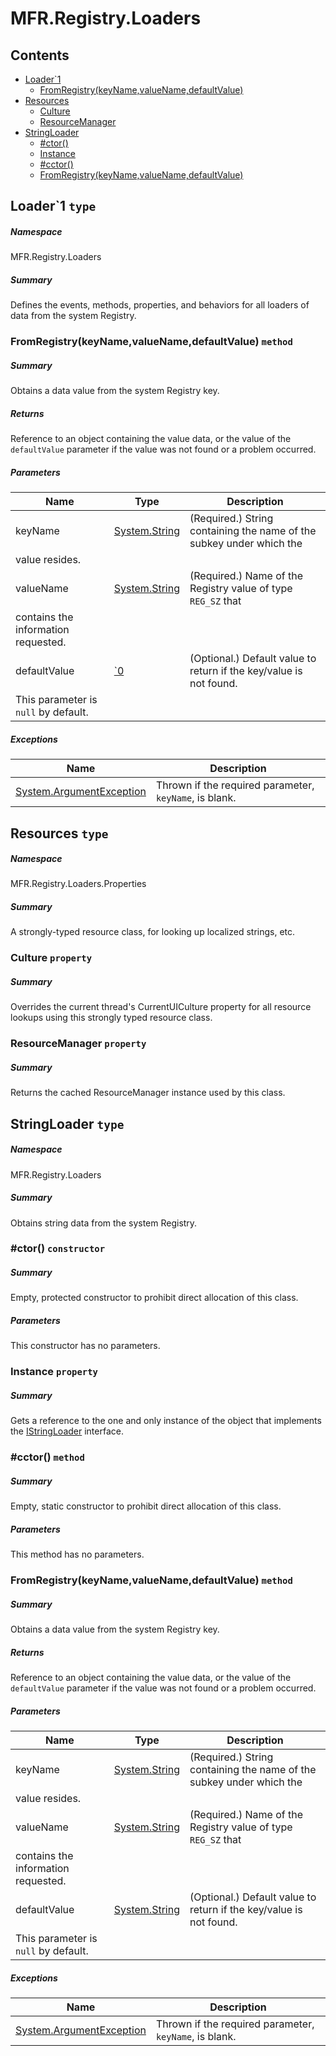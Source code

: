 <a name='assembly'></a>
# MFR.Registry.Loaders

## Contents

- [Loader\`1](#T-MFR-Registry-Loaders-Loader`1 'MFR.Registry.Loaders.Loader`1')
  - [FromRegistry(keyName,valueName,defaultValue)](#M-MFR-Registry-Loaders-Loader`1-FromRegistry-System-String,System-String,`0- 'MFR.Registry.Loaders.Loader`1.FromRegistry(System.String,System.String,`0)')
- [Resources](#T-MFR-Registry-Loaders-Properties-Resources 'MFR.Registry.Loaders.Properties.Resources')
  - [Culture](#P-MFR-Registry-Loaders-Properties-Resources-Culture 'MFR.Registry.Loaders.Properties.Resources.Culture')
  - [ResourceManager](#P-MFR-Registry-Loaders-Properties-Resources-ResourceManager 'MFR.Registry.Loaders.Properties.Resources.ResourceManager')
- [StringLoader](#T-MFR-Registry-Loaders-StringLoader 'MFR.Registry.Loaders.StringLoader')
  - [#ctor()](#M-MFR-Registry-Loaders-StringLoader-#ctor 'MFR.Registry.Loaders.StringLoader.#ctor')
  - [Instance](#P-MFR-Registry-Loaders-StringLoader-Instance 'MFR.Registry.Loaders.StringLoader.Instance')
  - [#cctor()](#M-MFR-Registry-Loaders-StringLoader-#cctor 'MFR.Registry.Loaders.StringLoader.#cctor')
  - [FromRegistry(keyName,valueName,defaultValue)](#M-MFR-Registry-Loaders-StringLoader-FromRegistry-System-String,System-String,System-String- 'MFR.Registry.Loaders.StringLoader.FromRegistry(System.String,System.String,System.String)')

<a name='T-MFR-Registry-Loaders-Loader`1'></a>
## Loader\`1 `type`

##### Namespace

MFR.Registry.Loaders

##### Summary

Defines the events, methods, properties, and behaviors for all loaders of data
from the system Registry.

<a name='M-MFR-Registry-Loaders-Loader`1-FromRegistry-System-String,System-String,`0-'></a>
### FromRegistry(keyName,valueName,defaultValue) `method`

##### Summary

Obtains a data value from the system Registry key.

##### Returns

Reference to an object containing the value data, or the value of the
`defaultValue`
parameter if the value was not found or a
problem occurred.

##### Parameters

| Name | Type | Description |
| ---- | ---- | ----------- |
| keyName | [System.String](http://msdn.microsoft.com/query/dev14.query?appId=Dev14IDEF1&l=EN-US&k=k:System.String 'System.String') | (Required.) String containing the name of the subkey under which the
value resides. |
| valueName | [System.String](http://msdn.microsoft.com/query/dev14.query?appId=Dev14IDEF1&l=EN-US&k=k:System.String 'System.String') | (Required.) Name of the Registry value of type `REG_SZ` that
contains the information requested. |
| defaultValue | [\`0](#T-`0 '`0') | (Optional.) Default value to return if the key/value is not found.
This parameter is `null` by default. |

##### Exceptions

| Name | Description |
| ---- | ----------- |
| [System.ArgumentException](http://msdn.microsoft.com/query/dev14.query?appId=Dev14IDEF1&l=EN-US&k=k:System.ArgumentException 'System.ArgumentException') | Thrown if the required parameter, `keyName`, is blank. |

<a name='T-MFR-Registry-Loaders-Properties-Resources'></a>
## Resources `type`

##### Namespace

MFR.Registry.Loaders.Properties

##### Summary

A strongly-typed resource class, for looking up localized strings, etc.

<a name='P-MFR-Registry-Loaders-Properties-Resources-Culture'></a>
### Culture `property`

##### Summary

Overrides the current thread's CurrentUICulture property for all
  resource lookups using this strongly typed resource class.

<a name='P-MFR-Registry-Loaders-Properties-Resources-ResourceManager'></a>
### ResourceManager `property`

##### Summary

Returns the cached ResourceManager instance used by this class.

<a name='T-MFR-Registry-Loaders-StringLoader'></a>
## StringLoader `type`

##### Namespace

MFR.Registry.Loaders

##### Summary

Obtains string data from the system Registry.

<a name='M-MFR-Registry-Loaders-StringLoader-#ctor'></a>
### #ctor() `constructor`

##### Summary

Empty, protected constructor to prohibit direct allocation of this class.

##### Parameters

This constructor has no parameters.

<a name='P-MFR-Registry-Loaders-StringLoader-Instance'></a>
### Instance `property`

##### Summary

Gets a reference to the one and only instance of the object that implements the
[IStringLoader](#T-MFR-Registry-Loaders-Interfaces-IStringLoader 'MFR.Registry.Loaders.Interfaces.IStringLoader') interface.

<a name='M-MFR-Registry-Loaders-StringLoader-#cctor'></a>
### #cctor() `method`

##### Summary

Empty, static constructor to prohibit direct allocation of this class.

##### Parameters

This method has no parameters.

<a name='M-MFR-Registry-Loaders-StringLoader-FromRegistry-System-String,System-String,System-String-'></a>
### FromRegistry(keyName,valueName,defaultValue) `method`

##### Summary

Obtains a data value from the system Registry key.

##### Returns

Reference to an object containing the value data, or the value of the
`defaultValue`
parameter if the value was not found or a
problem occurred.

##### Parameters

| Name | Type | Description |
| ---- | ---- | ----------- |
| keyName | [System.String](http://msdn.microsoft.com/query/dev14.query?appId=Dev14IDEF1&l=EN-US&k=k:System.String 'System.String') | (Required.) String containing the name of the subkey under which the
value resides. |
| valueName | [System.String](http://msdn.microsoft.com/query/dev14.query?appId=Dev14IDEF1&l=EN-US&k=k:System.String 'System.String') | (Required.) Name of the Registry value of type `REG_SZ` that
contains the information requested. |
| defaultValue | [System.String](http://msdn.microsoft.com/query/dev14.query?appId=Dev14IDEF1&l=EN-US&k=k:System.String 'System.String') | (Optional.) Default value to return if the key/value is not found.
This parameter is `null` by default. |

##### Exceptions

| Name | Description |
| ---- | ----------- |
| [System.ArgumentException](http://msdn.microsoft.com/query/dev14.query?appId=Dev14IDEF1&l=EN-US&k=k:System.ArgumentException 'System.ArgumentException') | Thrown if the required parameter, `keyName`, is blank. |
